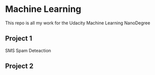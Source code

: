 # Machine Learning

This repo is all my work for the Udacity Machine Learning NanoDegree

## Project 1
SMS Spam Deteaction

## Project 2
